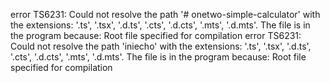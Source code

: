 error TS6231: Could not resolve the path '# onetwo-simple-calculator' with the extensions: '.ts', '.tsx', '.d.ts', '.cts', '.d.cts', '.mts', '.d.mts'.
  The file is in the program because:
    Root file specified for compilation
error TS6231: Could not resolve the path 'iniecho' with the extensions: '.ts', '.tsx', '.d.ts', '.cts', '.d.cts', '.mts', '.d.mts'.
  The file is in the program because:
    Root file specified for compilation
